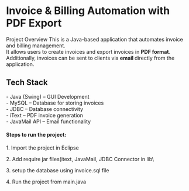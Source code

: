 <h1>Invoice & Billing Automation with PDF Export</h1>

<p>Project Overview
This is a Java-based application that automates invoice and billing management.<br>  
It allows users to create invoices and export invoices in <b>PDF format</b>. <br> 
Additionally, invoices can be sent to clients via <b>email </b> directly from the application.  
</p>

<h2>Tech Stack</h2>
<p>- Java (Swing) – GUI Development  <br>
- MySQL  – Database for storing invoices<br>
- JDBC – Database connectivity  <br>
- iText – PDF invoice generation  <br>
- JavaMail API – Email functionality  </p>

<h4>Steps to run the project:</h4>
<p>1. Import the project in Eclipse</p>
<p>2. Add require jar files(itext, JavaMail, JDBC Connector in lib\ </p>
<p>3. setup the database using invoice.sql file</p>
<p>4. Run the project from main.java</p>
